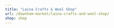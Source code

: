 ```yaml
---
title: "Laina Crafts & Wool Shop"
url: /downham-market/laina-crafts-and-wool-shop/
shop: shop
---
```

